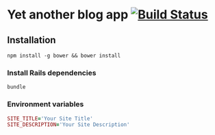 # Yet another blog app [![Build Status](https://travis-ci.org/katgironpe/rails_blog.svg?branch=master)](https://travis-ci.org/katgironpe/rails_blog)

## Installation

```npm install -g bower && bower install```

### Install Rails dependencies

```bundle```


### Environment variables

```ruby
SITE_TITLE='Your Site Title'
SITE_DESCRIPTION='Your Site Description'
```

